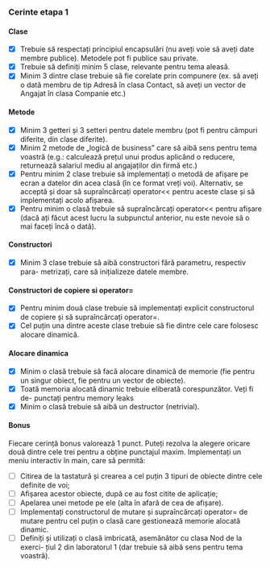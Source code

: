 ### Cerinte etapa 1
#### Clase
- [x] Trebuie să respectați principiul encapsulări (nu aveți voie să aveți date
membre publice). Metodele pot fi publice sau private.
- [x] Trebuie să definiți minim 5 clase, relevante pentru tema aleasă.
- [x] Minim 3 dintre clase trebuie să fie corelate prin compunere (ex. să aveți o
dată membru de tip Adresă în clasa Contact, să aveți un vector de Angajat
în clasa Companie etc.)

#### Metode
- [x] Minim 3 getteri și 3 setteri pentru datele membru (pot fi pentru câmpuri
diferite, din clase diferite).
- [x] Minim 2 metode de „logică de business” care să aibă sens pentru tema
voastră (e.g.: calculează prețul unui produs aplicând o reducere, returnează
salariul mediu al angajaților din firmă etc.)
- [x] Pentru minim 2 clase trebuie să implementați o metodă de afișare pe ecran
a datelor din acea clasă (în ce format vreți voi).
Alternativ, se acceptă și doar să supraîncărcați operator<< pentru aceste
clase și să implementați acolo afișarea.
- [x] Pentru minim o clasă trebuie să supraîncărcați operator<< pentru afișare
(dacă ați făcut acest lucru la subpunctul anterior, nu este nevoie să o mai
faceți încă o dată).

#### Constructori
- [x] Minim 3 clase trebuie să aibă constructori fără parametru, respectiv para-
metrizați, care să inițializeze datele membre.

#### Constructori de copiere si operator=
- [x] Pentru minim două clase trebuie să implementați explicit constructorul de
copiere și să supraîncărcați operator=.
- [x] Cel puțin una dintre aceste clase trebuie să fie dintre cele care folosesc
alocare dinamică.

#### Alocare dinamica
- [x] Minim o clasă trebuie să facă alocare dinamică de memorie (fie pentru un
singur obiect, fie pentru un vector de obiecte).
- [x] Toată memoria alocată dinamic trebuie eliberată corespunzător. Veți fi de-
punctați pentru memory leaks
- [x] Minim o clasă trebuie să aibă un destructor (netrivial).

#### Bonus
Fiecare cerință bonus valorează 1 punct. Puteți rezolva la alegere oricare două
dintre cele trei pentru a obține punctajul maxim.
Implementați un meniu interactiv în main, care să permită:
- [ ] Citirea de la tastatură și crearea a cel puțin 3 tipuri de obiecte dintre
cele definite de voi;
- [ ] Afișarea acestor obiecte, după ce au fost citite de aplicație;
- [ ] Apelarea unei metode pe ele (alta în afară de cea de afișare).
- [ ] Implementați constructorul de mutare și supraîncărcați operator= de
mutare pentru cel puțin o clasă care gestionează memorie alocată dinamic.
- [ ] Definiți și utilizați o clasă imbricată, asemănător cu clasa Nod de la exerci-
țiul 2 din laboratorul 1 (dar trebuie să aibă sens pentru tema voastră).
